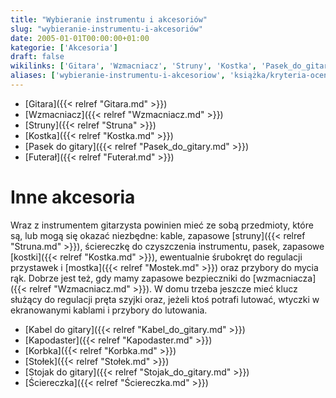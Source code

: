 ```yaml
---
title: "Wybieranie instrumentu i akcesoriów"
slug: "wybieranie-instrumentu-i-akcesoriów"
date: 2005-01-01T00:00:00+01:00
kategorie: ['Akcesoria']
draft: false
wikilinks: ['Gitara', 'Wzmacniacz', 'Struny', 'Kostka', 'Pasek_do_gitary', 'Futera%C5%82', 'struny', 'kostka', 'mostek', 'wzmacniacz', 'Kabel_do_gitary', 'Kapodaster', 'Korbka', 'Sto%C5%82ek', 'Stojak_do_gitary', '%C5%9Aciereczka']
aliases: ['wybieranie-instrumentu-i-akcesoriow', 'książka/kryteria-oceny-przy-wyborze-instrumentu-i-akcesoriów']
---
```

  - [Gitara]({{< relref "Gitara.md" >}})
  - [Wzmacniacz]({{< relref "Wzmacniacz.md" >}})
  - [Struny]({{< relref "Struna" >}})
  - [Kostka]({{< relref "Kostka.md" >}})
  - [Pasek do gitary]({{< relref "Pasek_do_gitary.md" >}})
  - [Futerał]({{< relref "Futerał.md" >}})

# Inne akcesoria

Wraz z instrumentem gitarzysta powinien mieć ze sobą przedmioty, które
są, lub mogą się okazać niezbędne: kable, zapasowe
[struny]({{< relref "Struna.md" >}}), ściereczkę do czyszczenia instrumentu,
pasek, zapasowe [kostki]({{< relref "Kostka.md" >}}), ewentualnie śrubokręt do
regulacji przystawek i [mostka]({{< relref "Mostek.md" >}}) oraz przybory do
mycia rąk. Dobrze jest też, gdy mamy zapasowe bezpieczniki do
[wzmacniacza]({{< relref "Wzmacniacz.md" >}}). W domu trzeba jeszcze mieć klucz
służący do regulacji pręta szyjki oraz, jeżeli ktoś potrafi lutować,
wtyczki w ekranowanymi kablami i przybory do lutowania.

  - [Kabel do gitary]({{< relref "Kabel_do_gitary.md" >}})
  - [Kapodaster]({{< relref "Kapodaster.md" >}})
  - [Korbka]({{< relref "Korbka.md" >}})
  - [Stołek]({{< relref "Stołek.md" >}})
  - [Stojak do gitary]({{< relref "Stojak_do_gitary.md" >}})
  - [Ściereczka]({{< relref "Ściereczka.md" >}})

